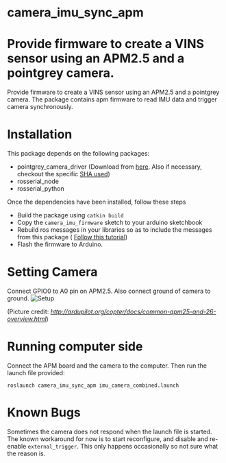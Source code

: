 # camera_imu_sync_apm
Provide firmware to create a VINS sensor using an APM2.5 and a pointgrey camera.
=======
Provide firmware to create a VINS sensor using an APM2.5 and a pointgrey camera. The package contains apm firmware to read IMU data and trigger camera synchronously.

# Installation
This package depends on the following packages:
- pointgrey_camera_driver (Download from [here](https://github.com/ros-drivers/pointgrey_camera_driver). Also if necessary, checkout the specific [SHA used](https://github.com/ros-drivers/pointgrey_camera_driver/tree/dc6d10ad5582cfe564b0f5a41afdbd8d2fc18915))
- rosserial_node
- rosserial_python

Once the dependencies have been installed, follow these steps
- Build the package using `catkin build`
- Copy the `camera_imu_firmware` sketch to your arduino sketchbook
- Rebuild ros messages in your libraries so as to include the messages from this package ( [Follow this tutorial](http://wiki.ros.org/rosserial_arduino/Tutorials/Arduino%20IDE%20Setup))
- Flash the firmware to Arduino.

# Setting Camera
Connect GPIO0 to A0 pin on APM2.5. Also connect ground of camera to ground.
![Setup](http://ardupilot.org/copter/_images/apm2_analog_pins2.jpg)

(Picture credit: *http://ardupilot.org/copter/docs/common-apm25-and-26-overview.html*)

# Running computer side
Connect the APM board and the camera to the computer. Then run the launch file provided:
```
roslaunch camera_imu_sync_apm imu_camera_combined.launch
```

# Known Bugs
Sometimes the camera does not respond when the launch file is started. The known workaround for now is to start reconfigure, and disable and re-enable `external_trigger`. This only happens occasionally so not sure what the reason is.
